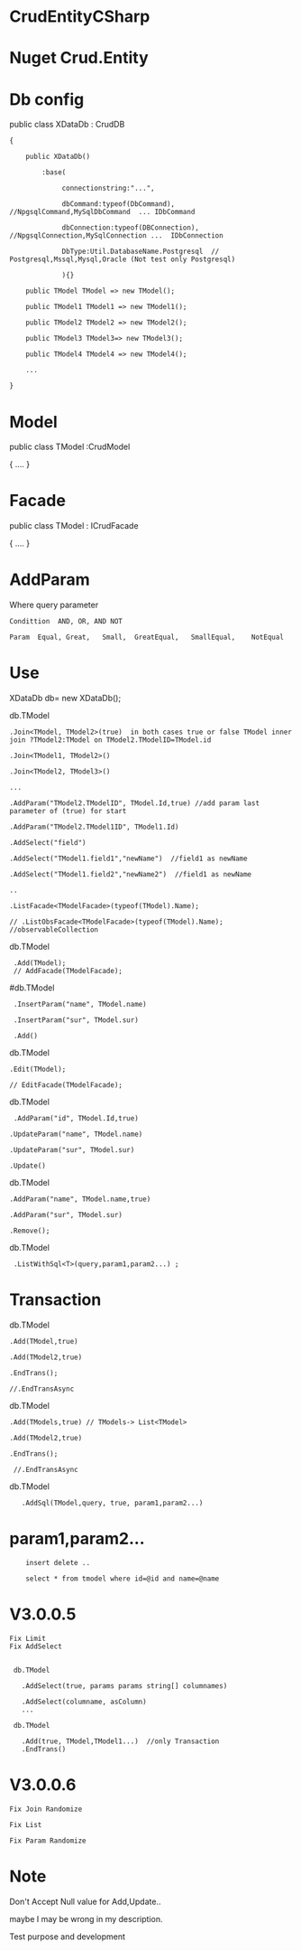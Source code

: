 # CrudEntityCSharp

# Nuget Crud.Entity

# Db config
 public class XDataDb : CrudDB
 
    {
    
        public XDataDb()
        
            :base(
            
                 connectionstring:"...",
                 
                 dbCommand:typeof(DbCommand),     //NpgsqlCommand,MySqlDbCommand  ... IDbCommand
                 
                 dbConnection:typeof(DBConnection), //NpgsqlConnection,MySqlConnection ...  IDbConnection
                 
                 DbType:Util.DatabaseName.Postgresql  //  Postgresql,Mssql,Mysql,Oracle (Not test only Postgresql)
                 
                 ){}
                 
        public TModel TModel => new TModel();
        
        public TModel1 TModel1 => new TModel1();
        
        public TModel2 TModel2 => new TModel2();
        
        public TModel3 TModel3=> new TModel3();
        
        public TModel4 TModel4 => new TModel4();
        
        ...
        
    }

# Model

 public class TModel :CrudModel
 
   {
    ....
   }
   
# Facade

 public class TModel : ICrudFacade
 
   {
    ....
   }
   
# AddParam

  Where query parameter
  
    Condittion  AND, OR, AND NOT
    
    Param  Equal, Great,   Small,  GreatEqual,   SmallEqual,    NotEqual


# Use

XDataDb db= new XDataDb();

db.TModel

    .Join<TModel, TModel2>(true)  in both cases true or false TModel inner join ?TModel2:TModel on TModel2.TModelID=TModel.id 
    
    .Join<TModel1, TModel2>()
    
    .Join<TModel2, TModel3>()
    
    ...
    
    .AddParam("TModel2.TModelID", TModel.Id,true) //add param last parameter of (true) for start 
    
    .AddParam("TModel2.TModel1ID", TModel1.Id)
    
    .AddSelect("field")
    
    .AddSelect("TModel1.field1","newName")  //field1 as newName
    
    .AddSelect("TModel1.field2","newName2")  //field1 as newName
    
    ..
    
    .ListFacade<TModelFacade>(typeof(TModel).Name);
    
    // .ListObsFacade<TModelFacade>(typeof(TModel).Name);  //observableCollection
    

 db.TModel
 
     .Add(TModel); 
     // AddFacade(TModelFacade);
 
 #db.TModel
 
     .InsertParam("name", TModel.name)
     
     .InsertParam("sur", TModel.sur)
     
     .Add()
    

 db.TModel
 
    .Edit(TModel); 
    
    // EditFacade(TModelFacade);
 
 db.TModel
 
     .AddParam("id", TModel.Id,true)
 
    .UpdateParam("name", TModel.name)
    
    .UpdateParam("sur", TModel.sur)
    
    .Update()
    
 db.TModel
 
    .AddParam("name", TModel.name,true)
 
    .AddParam("sur", TModel.sur)
    
    .Remove();
   
 db.TModel
   
     .ListWithSql<T>(query,param1,param2...) ;
       
   
  # Transaction 
  
 
  
  db.TModel
  
    .Add(TModel,true)
    
    .Add(TModel2,true)
    
    .EndTrans();
    
    //.EndTransAsync
    
  db.TModel
  
    .Add(TModels,true) // TModels-> List<TModel>
    
    .Add(TModel2,true)
    
    .EndTrans();
    
     //.EndTransAsync
        
     
        
        
   db.TModel
   
       .AddSql(TModel,query, true, param1,param2...)
       

 # param1,param2...
 
        insert delete ..
        
        select * from tmodel where id=@id and name=@name
 
 # V3.0.0.5
    
    Fix Limit
    Fix AddSelect
    
    
     db.TModel
     
       .AddSelect(true, params params string[] columnames)
       
       .AddSelect(columname, asColumn)
       ...
       
     db.TModel
       
       .Add(true, TModel,TModel1...)  //only Transaction
       .EndTrans()
       
       
# V3.0.0.6

    Fix Join Randomize
    
    Fix List
    
    Fix Param Randomize
    
# Note

 Don't Accept Null value for Add,Update..
    
    
        
maybe I may be wrong in my description.

Test purpose and development
